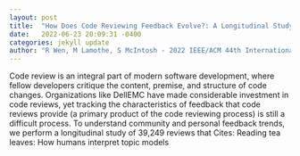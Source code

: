 ```yaml
---
layout: post
title:  "How Does Code Reviewing Feedback Evolve?: A Longitudinal Study at Dell EMC"
date:   2022-06-23 20:09:31 -0400
categories: jekyll update
author: "R Wen, M Lamothe, S McIntosh - 2022 IEEE/ACM 44th International Conference on , 2022"
---
```

Code review is an integral part of modern software development, where fellow developers critique the content, premise, and structure of code changes. Organizations like DellEMC have made considerable investment in code reviews, yet tracking the characteristics of feedback that code reviews provide (a primary product of the code reviewing process) is still a difficult process. To understand community and personal feedback trends, we perform a longitudinal study of 39,249 reviews that 
Cites: Reading tea leaves: How humans interpret topic models